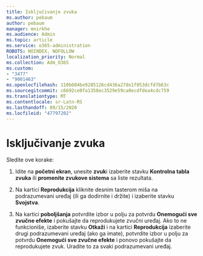 ```yaml
---
title: Isključivanje zvuka
ms.author: pebaum
author: pebaum
manager: mnirkhe
ms.audience: Admin
ms.topic: article
ms.service: o365-administration
ROBOTS: NOINDEX, NOFOLLOW
localization_priority: Normal
ms.collection: Adm_O365
ms.custom:
- "3477"
- "9001463"
ms.openlocfilehash: 110b604be9285126cd436a27de1f053dcfd7b63c
ms.sourcegitcommit: c6692ce0fa1358ec3529e59ca0ecdfdea4cdc759
ms.translationtype: MT
ms.contentlocale: sr-Latn-RS
ms.lasthandoff: 09/15/2020
ms.locfileid: "47797202"
---
```

# <a name="turn-off-audio-enhancement"></a>Isključivanje zvuka

Sledite ove korake:

1. Idite na **početni ekran**, unesite **zvuk**i izaberite stavku **Kontrolna tabla zvuka** ili **promenite zvukove sistema** sa liste rezultata.

2. Na kartici **Reprodukcija** kliknite desnim tasterom miša na podrazumevani uređaj (ili ga dodirnite i držite) i izaberite stavku **Svojstva**.

3. Na kartici **poboljšanja** potvrdite izbor u polju za potvrdu **Onemogući sve zvučne efekte** i pokušajte da reprodukujete zvučni uređaj. Ako to ne funkcioniše, izaberite stavku **Otkaži** i na kartici **Reprodukcija** izaberite drugi podrazumevani uređaj (ako ga imate), potvrdite izbor u polju za potvrdu **Onemogući sve zvučne efekte** i ponovo pokušajte da reprodukujete zvuk. Uradite to za svaki podrazumevani uređaj.
